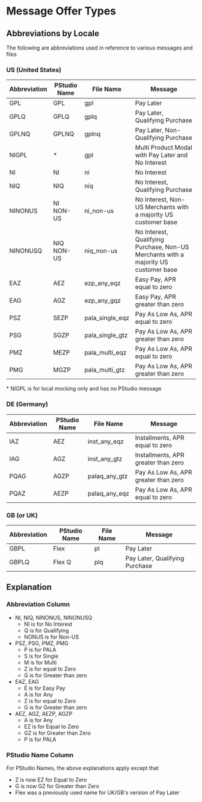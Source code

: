 # Message Offer Types

## Abbreviations by Locale

The following are abbreviations used in reference to various messages and files

### US (United States)

| Abbreviation | PStudio Name | File Name       | Message                                                                             |
| ------------ | ------------ | --------------- | ----------------------------------------------------------------------------------- |
| GPL          | GPL          | gpl             | Pay Later                                                                           |
| GPLQ         | GPLQ         | gplq            | Pay Later, Qualifying Purchase                                                      |
| GPLNQ        | GPLNQ        | gplnq           | Pay Later, Non-Qualifying Purchase                                                  |
| NIGPL        | \*           | gpl             | Multi Product Modal with Pay Later and No Interest                                  |
| NI           | NI           | ni              | No Interest                                                                         |
| NIQ          | NIQ          | niq             | No Interest, Qualifying Purchase                                                    |
| NINONUS      | NI NON-US    | ni_non-us       | No Interest, Non-US Merchants with a majority US customer base                      |
| NINONUSQ     | NIQ NON-US   | niq_non-us      | No Interest, Qualifying Purchase, Non-US Merchants with a majority US customer base |
| EAZ          | AEZ          | ezp_any_eqz     | Easy Pay, APR equal to zero                                                         |
| EAG          | AGZ          | ezp_any_gqz     | Easy Pay, APR greater than zero                                                     |
| PSZ          | SEZP         | pala_single_eqz | Pay As Low As, APR equal to zero                                                    |
| PSG          | SGZP         | pala_single_gtz | Pay As Low As, APR greater than zero                                                |
| PMZ          | MEZP         | pala_multi_eqz  | Pay As Low As, APR equal to zero                                                    |
| PMG          | MGZP         | pala_multi_gtz  | Pay As Low As, APR greater than zero                                                |

\* NIGPL is for local mocking only and has no PStudio message

### DE (Germany)

| Abbreviation | PStudio Name | File Name     | Message                              |
| ------------ | ------------ | ------------- | ------------------------------------ |
| IAZ          | AEZ          | inst_any_eqz  | Installments, APR equal to zero      |
| IAG          | AGZ          | inst_any_gtz  | Installments, APR greater than zero  |
| PQAG         | AGZP         | palaq_any_gtz | Pay As Low As, APR greater than zero |
| PQAZ         | AEZP         | palaq_any_eqz | Pay As Low As, APR equal to zero     |

### GB (or UK)

| Abbreviation | PStudio Name | File Name | Message                        |
| ------------ | ------------ | --------- | ------------------------------ |
| GBPL         | Flex         | pl        | Pay Later                      |
| GBPLQ        | Flex Q       | plq       | Pay Later, Qualifying Purchase |

## Explanation

### Abbreviation Column

-   NI, NIQ, NINONUS, NINONUSQ
    -   NI is for No Interest
    -   Q is for Qualifying
    -   NONUS is for Non-US
-   PSZ, PSG, PMZ, PMG
    -   P is for PALA
    -   S is for Single
    -   M is for Multi
    -   Z is for equal to Zero
    -   G is for Greater than zero
-   EAZ, EAG
    -   E is for Easy Pay
    -   A is for Any
    -   Z is for equal to Zero
    -   G is for Greater than zero
-   AEZ, AGZ, AEZP, AGZP
    -   A is for Any
    -   EZ is for Equal to Zero
    -   GZ is for Greater than Zero
    -   P is for PALA

### PStudio Name Column

For PStudio Names, the above explanations apply except that

-   Z is now EZ for Equal to Zero
-   G is now GZ for Greater than Zero
-   Flex was a previously used name for UK/GB's version of Pay Later
